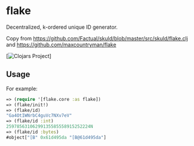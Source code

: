 # flake
Decentralized, k-ordered unique ID generator.

Copy from https://github.com/Factual/skuld/blob/master/src/skuld/flake.clj
and
https://github.com/maxcountryman/flake


[![Clojars Project](http://clojars.org/tiensonqin/flake/latest-version.svg)]

## Usage
For example:

```clojure
=> (require '[flake.core :as flake])
=> (flake/init!)
=> (flake/id)
"Ga4OtIWNrbC4guVc7NXv7eV"
=> (flake/id :int)
25978563106299135585558915252224N
=> (flake/id :bytes)
#object["[B" 0x61d495da "[B@61d495da"]
```
